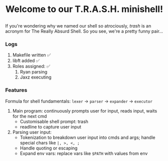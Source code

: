 # <p align='center'>Welcome to our T.R.A.S.H. minishell!</p>

If you're wondering why we named our shell so atrociously, <i>trash</i> is an acronym for The Really Absurd Shell. So you see, we're a pretty funny pair...

### Logs
<ol>
	<li>Makefile written ✅</li>
	<li>libft added ✅</li>
	<li>Roles assigned: ✅
		<ol>
			<li>Ryan parsing</li>
			<li>Jaxz executing</li>
		</ol>
	</li>
</ol>

### Features
Formula for shell fundamentals: <code>lexer</code> -> <code>parser</code> -> <code>expander</code> -> <code>executor</code>
<ol>
	<li>Main program: continuously prompts user for input, reads input, waits for the next cmd
		<ul>
			<li>Customisable shell prompt: trash</li>
			<li>readline to capture user input</li>
		</ul>
	</li>
	<li>Parsing user input:
		<ul>
			<li>Tokenization to breakdown user input into cmds and args; handle special chars like <code>|, >, <, ;</code></li>
			<li>Handle quoting or escaping</li>
			<li>Expand env vars: replace vars like <code>$PATH</code> with values from env</li>
		</ul>
	</li>
</ol>
